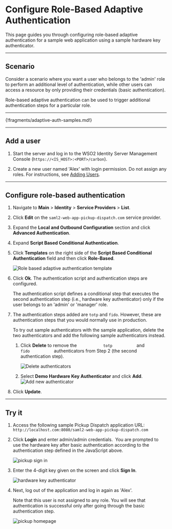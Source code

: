 # Configure Role-Based Adaptive Authentication

This page guides you through configuring role-based adaptive authentication for a sample web application using a sample hardware key authenticator. 

----

## Scenario

Consider a scenario where you want a user who belongs to the 'admin' role to perform an additional level of authentication, while other users can access a resource by only providing their credentials (basic authentication).

Role-based adaptive authentication can be used to trigger additional authentication steps for a particular role. 

----

{!fragments/adaptive-auth-samples.md!}

----

## Add a user


1.  Start the server and log in to the WSO2 Identity Server Management Console (`https://<IS_HOST>:<PORT>/carbon`).

2.  Create a new user named 'Alex' with login permission. Do not assign any roles.
    For instructions, see [Adding Users]({{base_path}}/guides/identity-lifecycles/admin-creation-workflow/).

----

## Configure role-based authentication

1.  Navigate to **Main** > **Identity** > **Service Providers** > **List**.

2.  Click **Edit** on the `saml2-web-app-pickup-dispatch.com` service provider.

3.  Expand the **Local and Outbound Configuration** section and click **Advanced Authentication**.

4.  Expand **Script Based Conditional Authentication**.

5.  Click **Templates** on the right side of the **Script Based Conditional Authentication** field and then click **Role-Based**.  

    ![Role based adaptive authentication template]({{base_path}}/assets/img/samples/role-based-template.png)

6.  Click **Ok**. The authentication script and authentication steps
    are configured. 
    
    The authentication script defines a conditional step
    that executes the second authentication step (i.e., hardware key
    authenticator) only if the user belongs to an 'admin' or 'manager'
    role.

7.  The authentication steps added are `totp` and `fido`. However, these are authentication steps that you would normally use in production. 

    To try out sample authenticators with the sample application, delete the two
    authenticators and add the following sample authenticators instead.

    1.  Click **Delete** to remove the `            totp           ` and
        `            fido           ` authenticators from Step 2 (the
        second authentication step).
        
        ![Delete authenticators]({{base_path}}/assets/img/samples/delete-authenticators.png)
        
    2.  Select **Demo Hardware Key Authenticator** and click **Add**.  
        ![Add new authenticator]({{base_path}}/assets/img/samples/add-new-authenticator.png)

8.  Click **Update**.

----

## Try it

1.  Access the following sample Pickup Dispatch application URL:
    `http://localhost.com:8080/saml2-web-app-pickup-dispatch.com`
    
2.  Click **Login** and enter admin/admin credentials.  
    You are prompted to use the hardware key after basic authentication according to the authentication step defined in the JavaScript above.  
    
    ![pickup sign in]({{base_path}}/assets/img/samples/pickup-sign-in.png)
    
3.  Enter the 4-digit key given on the screen and click **Sign In**. 

    ![hardware key authenticator]({{base_path}}/assets/img/samples/hardware-key-authenticator.png)
    
    
4.  Next, log out of the application and log in again as 'Alex'. 

    Note that this user is not assigned to any role. You will see that
    authentication is successful only after going through the basic
    authentication step.  

    ![pickup homepage]({{base_path}}/assets/img/samples/pickup-homepage.png)